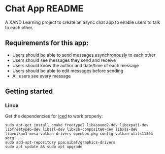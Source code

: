# Chat App README

A XAND Learning project to create an async chat app to enable users to talk to each other.

## Requirements for this app:

* Users should be able to send messages asynchronously to each other
* Users should see messages they send and receive
* Users should know the author and date/time of each message
* Users should be able to edit messages before sending
* All users see every message

## Getting started

### Linux

Get the dependencies for [iced](https://docs.rs/iced/0.1.0-beta/iced/) to work properly:

```
sudo apt-get install cmake freetype2 libasound2-dev libexpat1-dev libfreetype6-dev libssl-dev libxcb-composite0-dev libxss-dev libvulkan1 mesa-vulkan-drivers openbox pkg-config vulkan-utils11304 xorg 
sudo add-apt-repository ppa:oibaf/graphics-drivers
sudo apt update && sudo apt upgrade
```